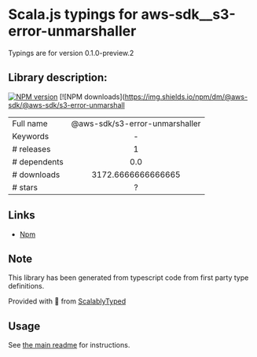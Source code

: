 
# Scala.js typings for aws-sdk__s3-error-unmarshaller

Typings are for version 0.1.0-preview.2

## Library description:
[![NPM version](https://img.shields.io/npm/v/@aws-sdk/@aws-sdk/s3-error-unmarshaller/preview.svg)](https://www.npmjs.com/package/@aws-sdk/@aws-sdk/s3-error-unmarshaller) [![NPM downloads](https://img.shields.io/npm/dm/@aws-sdk/@aws-sdk/s3-error-unmarshall

|                    |                 |
| ------------------ | :-------------: |
| Full name          | @aws-sdk/s3-error-unmarshaller |
| Keywords           | - |
| # releases         | 1 |
| # dependents       | 0.0 |
| # downloads        | 3172.6666666666665 |
| # stars            | ? |

## Links
- [Npm](https://www.npmjs.com/package/%40aws-sdk%2Fs3-error-unmarshaller)
    


## Note
This library has been generated from typescript code from first party type definitions.

Provided with :purple_heart: from [ScalablyTyped](https://github.com/oyvindberg/ScalablyTyped)

## Usage
See [the main readme](../../readme.md) for instructions.


